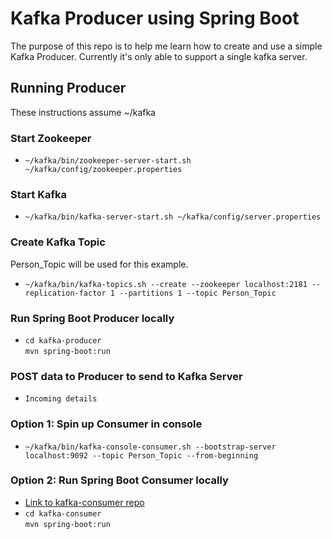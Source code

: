 # Kafka Producer using Spring Boot
The purpose of this repo is to help me learn how to create and use a simple Kafka Producer.  Currently it's only able to support a single kafka server.

## Running Producer
These instructions assume ~/kafka
### Start Zookeeper  
* ```~/kafka/bin/zookeeper-server-start.sh ~/kafka/config/zookeeper.properties```

### Start Kafka  
* ```~/kafka/bin/kafka-server-start.sh ~/kafka/config/server.properties```

### Create Kafka Topic
Person_Topic will be used for this example.
* ```~/kafka/bin/kafka-topics.sh --create --zookeeper localhost:2181 --replication-factor 1 --partitions 1 --topic Person_Topic```

### Run Spring Boot Producer locally
* ```cd kafka-producer```  
```mvn spring-boot:run```  

### POST data to Producer to send to Kafka Server
* ```Incoming details```

### Option 1: Spin up Consumer in console
* ```~/kafka/bin/kafka-console-consumer.sh --bootstrap-server localhost:9092 --topic Person_Topic --from-beginning```

### Option 2: Run Spring Boot Consumer locally
* [Link to kafka-consumer repo](https://github.com/jeroberts/kafka-consumer) 
* ```cd kafka-consumer```  
```mvn spring-boot:run```